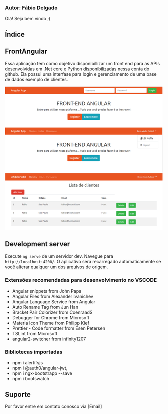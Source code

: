 ### Autor: Fábio Delgado

Olá! Seja bem vindo ;)

## Índice

## FrontAngular

Essa aplicação tem como objetivo disponibillizar um front end para as APIs desenvolvidas em .Net core e Python disponibilizadas nessa conta do github.
Ela possui uma interfase para login e gerenciamento de uma base de dados exemplo de clientes.

![GitHub Logo](/img/captura.png)

## Development server

Execute `ng serve` de um servidor dev. Navegue para `http://localhost:4200/`. O aplicativo será recarregado automaticamente se você alterar qualquer um dos arquivos de origem.

### Extensões recomendadas para desenvolvimento no VSCODE

- Angular snippets from John Papa
- Angular Files from Alexander Ivanichev
- Angular Language Service from Angular
- Auto Rename Tag from Jun Han
- Bracket Pair Colorizer from CoenraadS
- Debugger for Chrome from Microsoft
- Materia Icon Theme from Philipp Kief
- Prettier - Code formatter from Esen Petersen
- TSLint from Microsoft
- angular2-switcher from infinity1207

### Bibliotecas importadas
- npm i alertifyjs
- npm i @auth0/angular-jwt,
- npm i ngx-bootstrapp --save
- npm i bootswatch

## Suporte

Por favor entre em contato conosco via [Email]